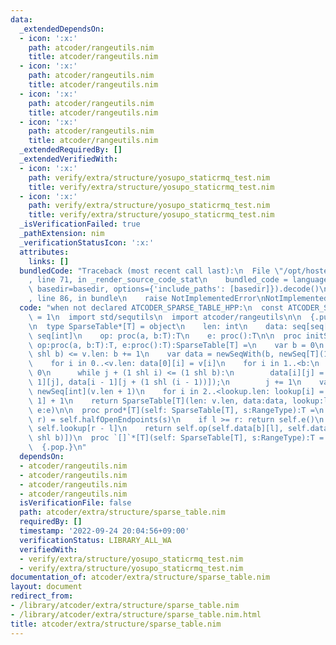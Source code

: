 ```yaml
---
data:
  _extendedDependsOn:
  - icon: ':x:'
    path: atcoder/rangeutils.nim
    title: atcoder/rangeutils.nim
  - icon: ':x:'
    path: atcoder/rangeutils.nim
    title: atcoder/rangeutils.nim
  - icon: ':x:'
    path: atcoder/rangeutils.nim
    title: atcoder/rangeutils.nim
  - icon: ':x:'
    path: atcoder/rangeutils.nim
    title: atcoder/rangeutils.nim
  _extendedRequiredBy: []
  _extendedVerifiedWith:
  - icon: ':x:'
    path: verify/extra/structure/yosupo_staticrmq_test.nim
    title: verify/extra/structure/yosupo_staticrmq_test.nim
  - icon: ':x:'
    path: verify/extra/structure/yosupo_staticrmq_test.nim
    title: verify/extra/structure/yosupo_staticrmq_test.nim
  _isVerificationFailed: true
  _pathExtension: nim
  _verificationStatusIcon: ':x:'
  attributes:
    links: []
  bundledCode: "Traceback (most recent call last):\n  File \"/opt/hostedtoolcache/Python/3.10.7/x64/lib/python3.10/site-packages/onlinejudge_verify/documentation/build.py\"\
    , line 71, in _render_source_code_stat\n    bundled_code = language.bundle(stat.path,\
    \ basedir=basedir, options={'include_paths': [basedir]}).decode()\n  File \"/opt/hostedtoolcache/Python/3.10.7/x64/lib/python3.10/site-packages/onlinejudge_verify/languages/nim.py\"\
    , line 86, in bundle\n    raise NotImplementedError\nNotImplementedError\n"
  code: "when not declared ATCODER_SPARSE_TABLE_HPP:\n  const ATCODER_SPARSE_TABLE_HPP*\
    \ = 1\n  import std/sequtils\n  import atcoder/rangeutils\n\n  {.push inline.}\n\
    \n  type SparseTable*[T] = object\n    len: int\n    data: seq[seq[T]]\n    lookup:\
    \ seq[int]\n    op: proc(a, b:T):T\n    e: proc():T\n\n  proc initSparseTable*[T](v:seq[T],\
    \ op:proc(a, b:T):T, e:proc():T):SparseTable[T] =\n    var b = 0\n    while (1\
    \ shl b) <= v.len: b += 1\n    var data = newSeqWith(b, newSeq[T](1 shl b))\n\
    \    for i in 0..<v.len: data[0][i] = v[i]\n    for i in 1..<b:\n      var j =\
    \ 0\n      while j + (1 shl i) <= (1 shl b):\n        data[i][j] = op(data[i -\
    \ 1][j], data[i - 1][j + (1 shl (i - 1))]);\n        j += 1\n    var lookup =\
    \ newSeq[int](v.len + 1)\n    for i in 2..<lookup.len: lookup[i] = lookup[i shr\
    \ 1] + 1\n    return SparseTable[T](len: v.len, data:data, lookup:lookup, op:op,\
    \ e:e)\n\n  proc prod*[T](self: SparseTable[T], s:RangeType):T =\n    let (l,\
    \ r) = self.halfOpenEndpoints(s)\n    if l >= r: return self.e()\n    let b =\
    \ self.lookup[r - l]\n    return self.op(self.data[b][l], self.data[b][r - (1\
    \ shl b)])\n  proc `[]`*[T](self: SparseTable[T], s:RangeType):T = self.prod(s)\n\
    \  {.pop.}\n"
  dependsOn:
  - atcoder/rangeutils.nim
  - atcoder/rangeutils.nim
  - atcoder/rangeutils.nim
  - atcoder/rangeutils.nim
  isVerificationFile: false
  path: atcoder/extra/structure/sparse_table.nim
  requiredBy: []
  timestamp: '2022-09-24 20:04:56+09:00'
  verificationStatus: LIBRARY_ALL_WA
  verifiedWith:
  - verify/extra/structure/yosupo_staticrmq_test.nim
  - verify/extra/structure/yosupo_staticrmq_test.nim
documentation_of: atcoder/extra/structure/sparse_table.nim
layout: document
redirect_from:
- /library/atcoder/extra/structure/sparse_table.nim
- /library/atcoder/extra/structure/sparse_table.nim.html
title: atcoder/extra/structure/sparse_table.nim
---
```

